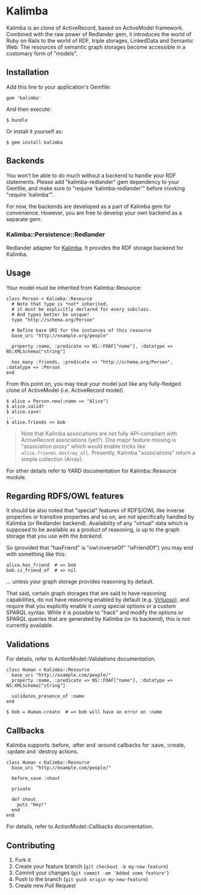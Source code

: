 # Kalimba

Kalimba is an clone of ActiveRecord, based on ActiveModel framework.
Combined with the raw power of Redlander gem, it introduces the world of Ruby on Rails
to the world of RDF, triple storages, LinkedData and Semantic Web.
The resources of semantic graph storages become accessible in a customary form of "models".


## Installation

Add this line to your application's Gemfile:

    gem 'kalimba'

And then execute:

    $ bundle

Or install it yourself as:

    $ gem install kalimba


## Backends

You won't be able to do much without a backend to handle your RDF statements.
Please add "kalimba-redlander" gem dependency to your Gemfile, and make sure
to "require 'kalimba-redlander'" before invoking "require 'kalimba'".

For now, the backends are developed as a part of Kalimba gem for convenience.
However, you are free to develop your own backend as a separate gem.


### Kalimba::Persistence::Redlander

Redlander adapter for [Kalimba](https://github.com/cordawyn/kalimba). It provides the RDF storage backend for Kalimba.


## Usage

Your model must be inherited from Kalimba::Resource:

    class Person < Kalimba::Resource
      # Note that type is *not* inherited,
      # it must be explicitly declared for every subclass.
      # And types better be unique!
      type "http://schema.org/Person"

      # Define base URI for the instances of this resource
      base_uri "http://example.org/people"

      property :name, :predicate => NS::FOAF["name"], :datatype => NS:XMLSchema["string"]

      has_many :friends, :predicate => "http://schema.org/Person", :datatype => :Person
    end

From this point on, you may treat your model just like
any fully-fledged clone of ActiveModel (i.e. ActiveRecord model)

    $ alice = Person.new(:name => "Alice")
    $ alice.valid?
    $ alice.save!
    ...
    $ alice.friends << bob

> Note that Kalimba associations are not fully API-compliant with ActiveRecord associations (yet?).
> One major feature missing is "association proxy" which would enable tricks like
> `alice.friends.destroy_all`. Presently, Kalimba "associations" return a simple collection (Array).

For other details refer to YARD documentation for Kalimba::Resource module.


## Regarding RDFS/OWL features

It should be also noted that "special" features of RDFS/OWL like inverse properties or
transitive properties and so on, are *not* specifically handled by Kalimba (or Redlander backend).
Availability of any "virtual" data which is supposed to be available as a product of reasoning,
is up to the graph storage that you use with the *backend*.

So (provided that "hasFriend" is "owl:inverseOf" "isFriendOf") you may end with something like this:

    alice.has_friend  # => bob
    bob.is_friend_of  # => nil

... unless your graph storage provides reasoning by default.

That said, certain graph storages that are said to have reasoning capabilities,
do not have reasoning enabled by default (e.g. [Virtuoso](http://virtuoso.openlinksw.com/)),
and require that you explicitly enable it using special options or a custom SPARQL syntax.
While it is possible to "hack" and modify the options or SPARQL queries that are generated
by Kalimba (or its backend), this is not currently available.


## Validations

For details, refer to ActionModel::Validations documentation.

    class Human < Kalimba::Resource
      base_uri "http://example.com/people/"
      property :name, :predicate => NS::FOAF["name"], :datatype => NS:XMLSchema["string"]

      validates_presence_of :name
    end

    $ bob = Human.create  # => bob will have an error on :name

## Callbacks

Kalimba supports :before, :after and :around callbacks for :save, :create, :update and
:destroy actions.

    class Human < Kalimba::Resource
      base_uri "http://example.com/people/"

      before_save :shout

      private

      def shout
        puts "Hey!"
      end
    end

For details, refer to ActionModel::Callbacks documentation.

## Contributing

1. Fork it
2. Create your feature branch (`git checkout -b my-new-feature`)
3. Commit your changes (`git commit -am 'Added some feature'`)
4. Push to the branch (`git push origin my-new-feature`)
5. Create new Pull Request
